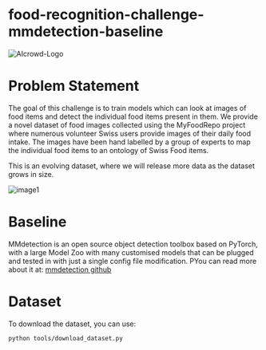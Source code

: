 # food-recognition-challenge-mmdetection-baseline

![AIcrowd-Logo](https://raw.githubusercontent.com/AIcrowd/AIcrowd/master/app/assets/images/misc/aicrowd-horizontal.png)

# Problem Statement

The goal of this challenge is to train models which can look at images of food items and detect the individual food items present in them.
We provide a novel dataset of food images collected using the MyFoodRepo project where numerous volunteer Swiss users provide images of their daily food intake. The images have been hand labelled by a group of experts to map the individual food items to an ontology of Swiss Food items.

This is an evolving dataset, where we will release more data as the dataset grows in size.

![image1](https://i.imgur.com/zS2Nbf0.png)

# Baseline

MMdetection is an open source object detection toolbox based on PyTorch, with a large Model Zoo with many customised models that can be plugged and tested in with just a single config file modification. PYou can read more about it at: [mmdetection github](https://github.com/open-mmlab/mmdetection/)

# Dataset

To download the dataset, you can use:

``` bash
python tools/download_dataset.py
```
